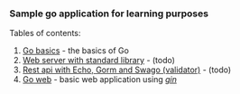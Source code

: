 ### Sample go application for learning purposes

Tables of contents:

1. [Go basics](go-basics) - the basics of Go 
2. [Web server with standard library](web-app-sample) - (todo)
3. [Rest api with Echo, Gorm and Swago (validator)](todo-rest-api) - (todo)
4. [Go web](go-web-app) - basic web application using [_gin_](https://github.com/gin-gonic/gin)
